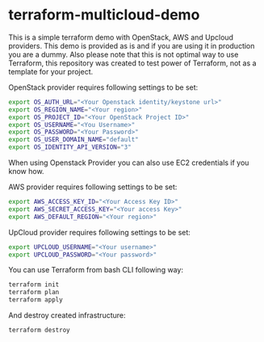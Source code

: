 # terraform-multicloud-demo
This is a simple terraform demo with OpenStack, AWS and Upcloud providers. This demo is provided as is and if you are using it in production you are a dummy. Also please note that this is not optimal way to use Terraform, this repository was created to test power of Terraform, not as a template for your project.

OpenStack provider requires following settings to be set:
```bash
export OS_AUTH_URL="<Your Openstack identity/keystone url>"
export OS_REGION_NAME="<Your region>"
export OS_PROJECT_ID="<Your OpenStack Project ID>"
export OS_USERNAME="<You Username>"
export OS_PASSWORD="<Your Password>"
export OS_USER_DOMAIN_NAME="default"
export OS_IDENTITY_API_VERSION="3"
```
When using Openstack Provider you can also use EC2 credentials if you know how.

AWS provider requires following settings to be set:

```bash
export AWS_ACCESS_KEY_ID="<Your Access Key ID>"
export AWS_SECRET_ACCESS_KEY="<Your access Key>"
export AWS_DEFAULT_REGION="<Your region>"
```

UpCloud provider requires following settings to be set:
```bash
export UPCLOUD_USERNAME="<Your username>"
export UPCLOUD_PASSWORD="<Your password>"
```
You can use Terraform from bash CLI following way:

```bash
terraform init
terraform plan
terraform apply
```
And destroy created infrastructure:

```bash
terraform destroy
```
